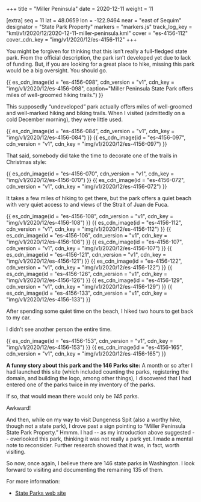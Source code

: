 +++
title = "Miller Peninsula"
date = 2020-12-11
weight = 11

[extra]
seq = 11
lat = 48.0659
lon = -122.9464
near = "east of Sequim"
designator = "State Park Property"
markers = "markers.js"
track_log_key = "kml/v1/2020/12/2020-12-11-miller-peninsula.kml"
cover = "es-4156-112"
cover_cdn_key = "img/v1/2020/12/es-4156-112"
+++

You might be forgiven for thinking that this isn’t really a full-fledged state park. From the official description, the park isn’t developed yet due to lack of funding. But, if you are looking for a great place to hike, missing this park would be a big oversight. You should go.

<!-- more -->

{{ es_cdn_image(id = "es-4156-098", cdn_version = "v1", cdn_key = "img/v1/2020/12/es-4156-098", caption="Miller Peninsula State Park offers miles of well-groomed hiking trails.") }}

This supposedly “undeveloped” park actually offers miles of well-groomed and well-marked hiking and biking trails. When I visited (admittedly on a cold December morning), they were little used.

{{ es_cdn_image(id = "es-4156-084", cdn_version = "v1", cdn_key = "img/v1/2020/12/es-4156-084") }}
{{ es_cdn_image(id = "es-4156-097", cdn_version = "v1", cdn_key = "img/v1/2020/12/es-4156-097") }}

That said, somebody did take the time to decorate one of the trails in Christmas style:

{{ es_cdn_image(id = "es-4156-070", cdn_version = "v1", cdn_key = "img/v1/2020/12/es-4156-070") }}
{{ es_cdn_image(id = "es-4156-072", cdn_version = "v1", cdn_key = "img/v1/2020/12/es-4156-072") }}

It takes a few miles of hiking to get there, but the park offers a quiet beach with very quiet access to and views of the Strait of Juan de Fuca.

{{ es_cdn_image(id = "es-4156-108", cdn_version = "v1", cdn_key = "img/v1/2020/12/es-4156-108") }}
{{ es_cdn_image(id = "es-4156-112", cdn_version = "v1", cdn_key = "img/v1/2020/12/es-4156-112") }}
{{ es_cdn_image(id = "es-4156-106", cdn_version = "v1", cdn_key = "img/v1/2020/12/es-4156-106") }}
{{ es_cdn_image(id = "es-4156-107", cdn_version = "v1", cdn_key = "img/v1/2020/12/es-4156-107") }}
{{ es_cdn_image(id = "es-4156-121", cdn_version = "v1", cdn_key = "img/v1/2020/12/es-4156-121") }}
{{ es_cdn_image(id = "es-4156-122", cdn_version = "v1", cdn_key = "img/v1/2020/12/es-4156-122") }}
{{ es_cdn_image(id = "es-4156-126", cdn_version = "v1", cdn_key = "img/v1/2020/12/es-4156-126") }}
{{ es_cdn_image(id = "es-4156-129", cdn_version = "v1", cdn_key = "img/v1/2020/12/es-4156-129") }}
{{ es_cdn_image(id = "es-4156-133", cdn_version = "v1", cdn_key = "img/v1/2020/12/es-4156-133") }}

After spending some quiet time on the beach, I hiked two hours to get back to my car.

I didn’t see another person the entire time.

{{ es_cdn_image(id = "es-4156-153", cdn_version = "v1", cdn_key = "img/v1/2020/12/es-4156-153") }}
{{ es_cdn_image(id = "es-4156-165", cdn_version = "v1", cdn_key = "img/v1/2020/12/es-4156-165") }}

**A funny story about this park and the 146 Parks site:** A month or so after I had launched this site (which included counting the parks, registering the domain, and building the logo, among other things), I discovered that I had entered one of the parks twice in my inventory of the parks.

If so, that would mean there would only be _145_ parks.

Awkward!

And then, while on my way to visit Dungeness Spit (also a worthy hike, though not a state park), I drove past a sign pointing to “Miller Peninsula State Park Property.” Hmmm. I had -- as my introduction above suggested -- overlooked this park, thinking it was not really a park yet. I made a mental note to reconsider. Further research showed that it was, in fact, worth visiting.

So now, once again, I believe there are 146 state parks in Washington. I look forward to visiting and documenting the remaining 135 of them.

For more information:

* [State Parks web site](https://parks.state.wa.us/332/Miller-Peninsula)
